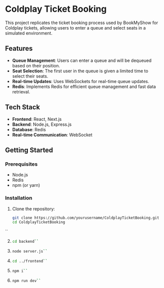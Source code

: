 # Coldplay Ticket Booking

This project replicates the ticket booking process used by BookMyShow for Coldplay tickets, allowing users to enter a queue and select seats in a simulated environment.

## Features

- **Queue Management**: Users can enter a queue and will be dequeued based on their position.
- **Seat Selection**: The first user in the queue is given a limited time to select their seats.
- **Real-time Updates**: Uses WebSockets for real-time queue updates.
- **Redis**: Implements Redis for efficient queue management and fast data retrieval.

## Tech Stack

- **Frontend**: React, Next.js
- **Backend**: Node.js, Express.js
- **Database**: Redis
- **Real-time Communication**: WebSocket

## Getting Started

### Prerequisites

- Node.js
- Redis
- npm (or yarn)

### Installation

1. Clone the repository:

   ```bash
   git clone https://github.com/yourusername/ColdplayTicketBooking.git
   cd ColdplayTicketBooking
``

2. ```bash
   cd backend``

3. ```bash
   node server.js``

3. ```bash
   cd ../frontend``

4. ```bash
   npm i``

5. ```bash
   npm run dev``
